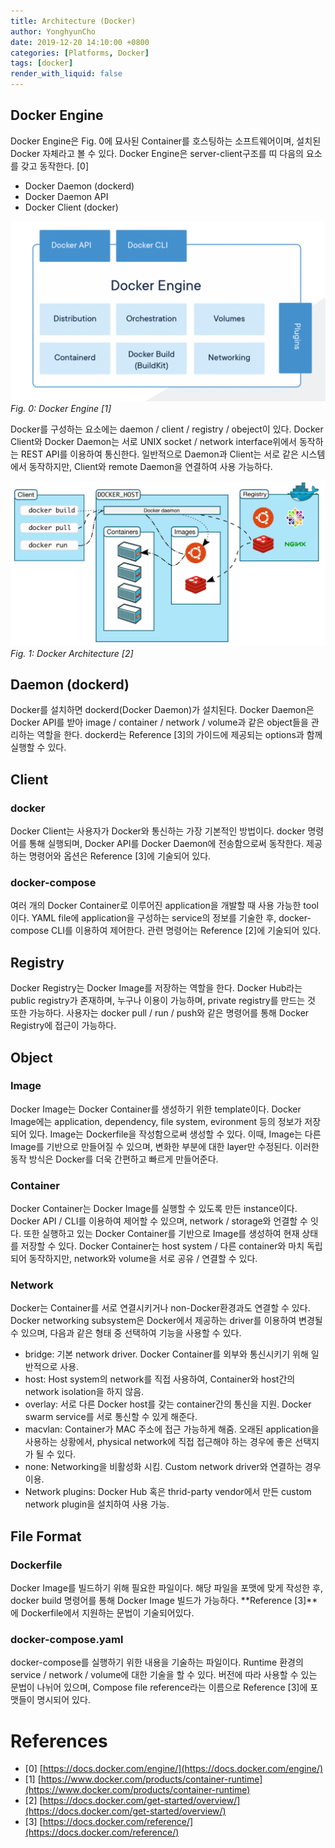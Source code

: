 ```yaml
---
title: Architecture (Docker)
author: YonghyunCho
date: 2019-12-20 14:10:00 +0800
categories: [Platforms, Docker]
tags: [docker]
render_with_liquid: false
---
```


## Docker Engine

Docker Engine은 Fig. 0에 묘사된 Container를 호스팅하는 소프트웨어이며, 설치된 Docker 자체라고 볼 수 있다. Docker Engine은 server-client구조를 띠 다음의 요소를 갖고 동작한다. [0]

- Docker Daemon (dockerd)
- Docker Daemon API
- Docker Client (docker)

![Docker Engine](/assets/img/post/docker/architecture/docker-engine.webp)
_Fig. 0: Docker Engine [1]_

Docker를 구성하는 요소에는 daemon / client / registry / obeject이 있다. Docker Client와 Docker Daemon는 서로 UNIX socket / network interface위에서 동작하는 REST API를 이용하여 통신한다. 일반적으로 Daemon과 Client는 서로 같은 시스템에서 동작하지만, Client와 remote Daemon을 연결하여 사용 가능하다. 

![Docker Architecture](/assets/img/post/docker/architecture/docker-architecture.webp)
_Fig. 1: Docker Architecture [2]_

## Daemon (dockerd)

Docker를 설치하면 dockerd(Docker Daemon)가 설치된다. Docker Daemon은 Docker API를 받아 image / container / network / volume과 같은 object들을 관리하는 역할을 한다. dockerd는 Reference [3]의 가이드에 제공되는 options과 함께 실행할 수 있다.

## Client

### docker

Docker Client는 사용자가 Docker와 통신하는 가장 기본적인 방법이다. docker 명령어를 통해 실행되며, Docker API를 Docker Daemon에 전송함으로써 동작한다. 제공하는 명령어와 옵션은 Reference [3]에 기술되어 있다.

### docker-compose

여러 개의 Docker Container로 이루어진 application을 개발할 때 사용 가능한 tool이다. YAML file에 application을 구성하는 service의 정보를 기술한 후, docker-compose CLI를 이용하여 제어한다. 관련 명령어는 Reference [2]에 기술되어 있다.

## Registry

Docker Registry는 Docker Image를 저장하는 역할을 한다. Docker Hub라는 public registry가 존재하며, 누구나 이용이 가능하며, private registry를 만드는 것 또한 가능하다. 사용자는 docker pull / run / push와 같은 명령어를 통해 Docker Registry에 접근이 가능하다.

## Object

### Image
Docker Image는 Docker Container를 생성하기 위한 template이다. Docker Image에는 application, dependency, file system, evironment 등의 정보가 저장되어 있다. Image는 Dockerfile을 작성함으로써 생성할 수 있다. 이때, Image는 다른 Image를 기반으로 만들어질 수 있으며, 변화한 부분에 대한 layer만 수정된다. 이러한 동작 방식은 Docker를 더욱 간편하고 빠르게 만들어준다.

### Container
Docker Container는 Docker Image를 실행할 수 있도록 만든 instance이다. Docker API / CLI를 이용하여 제어할 수 있으며, network / storage와 언결할 수 잇다. 또한 실행하고 있는 Docker Container를 기반으로 Image를 생성하여 현재 상태를 저장할 수 있다.
Docker Container는 host system / 다른 container와 마치 독립되어 동작하지만, network와 volume을 서로 공유 / 연결할 수 있다.

### Network

Docker는 Container를 서로 연결시키거나 non-Docker환경과도 연결할 수 있다. Docker networking subsystem은 Docker에서 제공하는 driver를 이용하여 변경될 수 있으며, 다음과 같은 형태 중 선택하여 기능을 사용할 수 있다.

- bridge: 기본 network driver. Docker Container를 외부와 통신시키기 위해 일반적으로 사용.
- host: Host system의 network를 직접 사용하여, Container와 host간의 network isolation을 하지 않음.
- overlay: 서로 다른 Docker host를 갖는 container간의 통신을 지원. Docker swarm service를 서로 통신할 수 있게 해준다.
- macvlan: Container가 MAC 주소에 접근 가능하게 해줌. 오래된 application을 사용하는 상황에서, physical network에 직접 접근해야 하는 경우에 좋은 선택지가 될 수 있다.
- none: Networking을 비활성화 시킴. Custom network driver와 연결하는 경우 이용.
- Network plugins: Docker Hub 혹은 thrid-party vendor에서 만든 custom network plugin을 설치하여 사용 가능.

## File Format

### Dockerfile

Docker Image를 빌드하기 위해 필요한 파일이다. 해당 파일을 포맷에 맞게 작성한 후, docker build 명령어를 통해 Docker Image 빌드가 가능하다. **Reference [3]**에 Dockerfile에서 지원하는 문법이 기술되어있다.

### docker-compose.yaml

docker-compose를 실행하기 위한 내용을 기술하는 파일이다. Runtime 환경의 service / network / volume에 대한 기술을 할 수 있다. 버전에 따라 사용할 수 있는 문법이 나뉘어 있으며, Compose file reference라는 이름으로 Reference [3]에 포맷들이 명시되어 있다.

# References

- [0] [https://docs.docker.com/engine/](https://docs.docker.com/engine/)
- [1] [https://www.docker.com/products/container-runtime](https://www.docker.com/products/container-runtime)
- [2] [https://docs.docker.com/get-started/overview/](https://docs.docker.com/get-started/overview/)
- [3] [https://docs.docker.com/reference/](https://docs.docker.com/reference/)